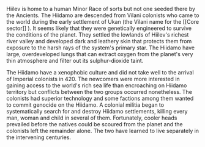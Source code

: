
Hiilev is home to a human Minor Race of sorts but not one seeded there by the Ancients. The Hiidamo are descended from Vilani colonists who came to the world during the early settlement of Ukan (the Vilani name for the [[Core sector]] ). It seems likely that they were genetically engineered to survive the conditions of the planet. They settled the lowlands of Hiilev's richest river valley and developed dark and leathery skin that protects them from exposure to the harsh rays of the system's primary star. The Hiidamo have large, overdeveloped lungs that can extract oxygen from the planet's very thin atmosphere and filter out its sulphur-dioxide taint.

The Hiidamo have a xenophobic culture and did not take well to the arrival of Imperial colonists in 420. The newcomers were more interested in gaining access to the world's rich sea life than encroaching on Hiidamo territory but conflicts between the two groups occurred nonetheless. The colonists had superior technology and some factions among them wanted to commit genocide on the Hiidamo. A colonial militia began to systematically search for and destroy Hiidamo settlements, killing every man, woman and child in several of them. Fortunately, cooler heads prevailed before the natives could be scoured from the planet and the colonists left the remainder alone. The two have learned to live separately in the intervening centuries.
